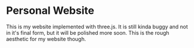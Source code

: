 # Personal Website
This is my website implemented with three.js.  It is still kinda buggy and not in it's final form, but it will be polished more soon.  This is the rough aesthetic for my website though.
